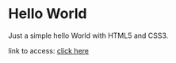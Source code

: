 # Hello World

Just a simple hello World with HTML5 and CSS3.

link to access: [click here](https://anuaragripino.github.io/helloworld/)
